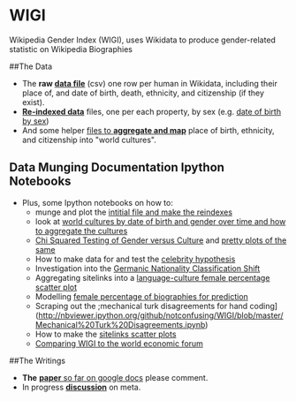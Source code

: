 WIGI
====

Wikipedia Gender Index (WIGI), uses Wikidata to produce gender-related statistic on Wikipedia Biographies

##The Data
+ The __raw [data file](https://github.com/notconfusing/WIGI/blob/master/snapshot_data/2014-10-13/gender-index-data-2014-10-13.csv.gz)__ (csv) one row per human in Wikidata, including their place of, and date of birth, death, ethnicity, and citizenship (if they exist).
+ [__Re-indexed data__](https://github.com/notconfusing/WIGI/tree/master/snapshot_data/2014-10-13/property_indexes) files, one per each property, by sex (e.g. [date of birth by sex](https://github.com/notconfusing/WIGI/blob/master/snapshot_data/2014-10-13/property_indexes/dob-index.csv))
+ And some helper [files to __aggregate and map__](https://github.com/notconfusing/WIGI/tree/master/helpers/aggregation_maps) place of birth, ethnicity, and citizenship into "world cultures".


## Data Munging Documentation Ipython Notebooks
+ Plus, some Ipython notebooks on how to:
  + munge and plot the [intitial file and make the reindexes](http://nbviewer.ipython.org/github/notconfusing/WIGI/blob/master/gender-index-processing.ipynb)
  + look at [world cultures by date of birth and gender over time and how to aggregate the cultures](http://nbviewer.ipython.org/github/notconfusing/WIGI/blob/master/World%20Cultures%20Analysis.ipynb)
   + [Chi Squared Testing of Gender versus Culture](http://nbviewer.ipython.org/github/notconfusing/WIGI/blob/master/Chi%20squared%20test.ipynb) and [pretty plots of the same](http://nbviewer.ipython.org/github/notconfusing/WIGI/blob/master/Gender%20Culture%20Plots.ipynb)
   + How to make data for and test the [celebrity hypothesis](http://nbviewer.ipython.org/github/notconfusing/WIGI/blob/master/Country%20Inspector%20Analysis%20Generator.ipynb)
   + Investigation into the [Germanic Nationality Classification Shift](http://nbviewer.ipython.org/github/notconfusing/WIGI/blob/master/German%20Austrian%20Analysis.ipynb)
   + Aggregating sitelinks into a [language-culture female percentage scatter plot](http://nbviewer.ipython.org/github/notconfusing/WIGI/blob/master/Language%20Culture%20Scatter.ipynb)
   + Modelling [female percentage of biographies for prediction](http://nbviewer.ipython.org/github/notconfusing/WIGI/blob/master/Logistics%20Fem%20Per.ipynb)
   + Scraping out the ;mechanical turk disagreements for hand coding](http://nbviewer.ipython.org/github/notconfusing/WIGI/blob/master/Mechanical%20Turk%20Disagreements.ipynb)
   + How to make the [sitelinks scatter plots](http://nbviewer.ipython.org/github/notconfusing/WIGI/blob/master/Sitelinks%20Exmaple.ipynb)
   + [Comparing WIGI to the world economic forum](http://nbviewer.ipython.org/github/notconfusing/WIGI/blob/master/World%20Economic%20Forum%20Comparison.ipynb)

##The Writings
+ __The__ [__paper__ so far on google docs](https://docs.google.com/document/d/1RbXH0hBp5Y_HqXUcpSUZ4d3c5Y_AhNKEmIhGdV9FF4U/edit?usp=sharing) please comment.
+ In progress [__discussion__](https://meta.wikimedia.org/wiki/Research_talk:Wikipedia_Gender_Inequality_Index) on meta.
